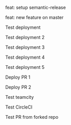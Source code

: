 feat: setup semantic-release

feat: new feature on master

Test deployment

Test deployment 2

Test deployment 3

Test deployment 4

Test deployment 5

Deploy PR 1

Deploy PR 2

Test teamcity

Test CircleCI

Test PR from forked repo
